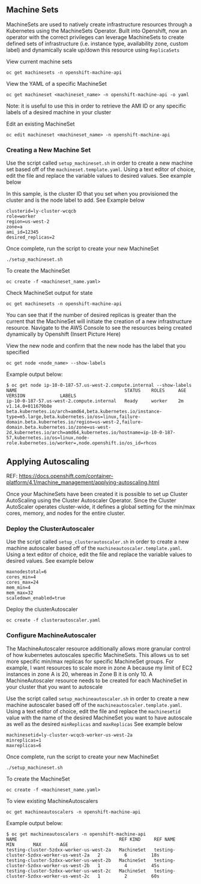 ## Machine Sets

MachineSets are used to natively create infrastructure resources through a Kubernetes using the MachineSets Operator. Built into Openshift, now an operator with the correct privileges can leverage MachineSets to create defined sets of infrastructure (i.e. instance type, availability zone, custom label) and dynamically scale up/down this resource using `ReplicaSets`

View current machine sets
```
oc get machinesets -n openshift-machine-api
```

View the YAML of a specific MachineSet
```
oc get machineset <machineset_name> -n openshift-machine-api -o yaml
```

Note: it is useful to use this in order to retrieve the AMI ID or any specific labels of a desired machine in your cluster

Edit an existing MachineSet
```
oc edit machineset <machineset_name> -n openshift-machine-api
```

### Creating a New Machine Set
Use the script called `setup_machineset.sh` in order to create a new machine set based off of the `machineset.template.yaml`. Using a text editor of choice, edit the file and replace the variable values to desired values. See example below

In this sample, <clusterID> is the cluster ID that you set when you provisioned the cluster and <role> is the node label to add. See Example below
```
clusterid=ly-cluster-wcqcb
role=worker
region=us-west-2
zone=a
ami_id=12345
desired_replicas=2
```

Once complete, run the script to create your new MachineSet
```
./setup_machineset.sh
```

To create the MachineSet
```
oc create -f <machineset_name.yaml>
```

Check MachineSet output for state
```
oc get machinesets -n openshift-machine-api
```

You can see that if the number of desired replicas is greater than the current that the MachineSet will initiate the creation of a new infrastructure resource. Navigate to the AWS Console to see the resources being created dynamically by Openshift
(Insert Picture Here)

View the new node and confirm that the new node has the label that you specified
```
oc get node <node_name> --show-labels
```

Example output below:
```
$ oc get node ip-10-0-187-57.us-west-2.compute.internal --show-labels
NAME                                        STATUS    ROLES     AGE       VERSION             LABELS
ip-10-0-187-57.us-west-2.compute.internal   Ready     worker    2m        v1.14.0+011679b8e   beta.kubernetes.io/arch=amd64,beta.kubernetes.io/instance-type=m5.large,beta.kubernetes.io/os=linux,failure-domain.beta.kubernetes.io/region=us-west-2,failure-domain.beta.kubernetes.io/zone=us-west-2d,kubernetes.io/arch=amd64,kubernetes.io/hostname=ip-10-0-187-57,kubernetes.io/os=linux,node-role.kubernetes.io/worker=,node.openshift.io/os_id=rhcos
```

## Applying Autoscaling
REF: https://docs.openshift.com/container-platform/4.1/machine_management/applying-autoscaling.html

Once your MachineSets have been created it is possible to set up Cluster AutoScaling using the Cluster Autoscaler Operator. Since the Cluster AutoScaler operates cluster-wide, it defines a global setting for the min/max cores, memory, and nodes for the entire cluster.

### Deploy the ClusterAutoscaler
Use the script called `setup_clusterautoscaler.sh` in order to create a new machine autoscaler based off of the `machineautoscaler.template.yaml`. Using a text editor of choice, edit the file and replace the variable values to desired values. See example below
```
maxnodestotal=6
cores_min=4
cores_max=24
mem_min=4
mem_max=32
scaledown_enabled=true
```

Deploy the clusterAutoscaler
```
oc create -f clusterautoscaler.yaml
```

### Configure MachineAutoscaler
The MachineAutoscaler resource additionally allows more granular control of how kubernetes autoscales specific MachineSets. This allows us to set more specific min/max replicas for specific MachineSet groups. For example, I want resources to scale more in zone A because my limit of EC2 instances in zone A is 20, whereas in Zone B it is only 10. A MachineAutoscaler resource needs to be created for each MachineSet in your cluster that you want to autoscale

Use the script called `setup_machineautoscaler.sh` in order to create a new machine autoscaler based off of the `machineautoscaler.template.yaml`. Using a text editor of choice, edit the file and replace the `machinesetid` value with the name of the desired MachineSet you want to have autoscale as well as the desired `minReplicas` and `maxReplicas` See example below
```
machinesetid=ly-cluster-wcqcb-worker-us-west-2a
minreplicas=1
maxreplicas=6
```

Once complete, run the script to create your new MachineSet
```
./setup_machineset.sh
```

To create the MachineSet
```
oc create -f <machineset_name.yaml>
```

To view existing MachineAutoscalers
```
oc get machineautoscalers -n openshift-machine-api
```

Example output below:
```
$ oc get machineautoscalers -n openshift-machine-api
NAME                                      REF KIND     REF NAME                                  MIN       MAX       AGE
testing-cluster-5zdxx-worker-us-west-2a   MachineSet   testing-cluster-5zdxx-worker-us-west-2a   2         6         18s
testing-cluster-5zdxx-worker-us-west-2b   MachineSet   testing-cluster-5zdxx-worker-us-west-2b   1         4         45s
testing-cluster-5zdxx-worker-us-west-2c   MachineSet   testing-cluster-5zdxx-worker-us-west-2c   1         2         60s
```
